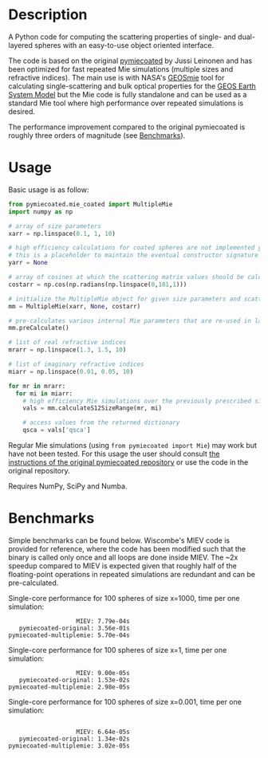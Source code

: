 # Description

A Python code for computing the scattering properties of single- and dual-layered spheres with an easy-to-use object oriented interface.

The code is based on the original [pymiecoated](https://github.com/jleinonen/pymiecoated/) by Jussi Leinonen and has been optimized for fast repeated Mie simulations (multiple sizes and refractive indices). The main use is with NASA's [GEOSmie](https://github.com/GEOS-ESM/GEOSmie/) tool for calculating single-scattering and bulk optical properties for the [GEOS Earth System Model](https://github.com/GEOS-ESM) but the Mie code is fully standalone and can be used as a standard Mie tool where high performance over repeated simulations is desired.

The performance improvement compared to the original pymiecoated is roughly three orders of magnitude (see [Benchmarks](#benchmarks)).

# Usage

Basic usage is as follow:
````python
from pymiecoated.mie_coated import MultipleMie
import numpy as np

# array of size parameters
xarr = np.linspace(0.1, 1, 10)

# high efficiency calculations for coated spheres are not implemented yet
# this is a placeholder to maintain the eventual constructor signature
yarr = None

# array of cosines at which the scattering matrix values should be calculated
costarr = np.cos(np.radians(np.linspace(0,181,1)))

# initialize the MultipleMie object for given size parameters and scattering angles
mm = MultipleMie(xarr, None, costarr)

# pre-calculates various internal Mie parameters that are re-used in later stages
mm.preCalculate()

# list of real refractive indices
mrarr = np.linspace(1.3, 1.5, 10)

# list of imaginary refractive indices
miarr = np.linspace(0.01, 0.05, 10)

for mr in mrarr:
  for mi in miarr:
    # high efficiency Mie simulations over the previously prescribed size and scattering angle ranges
    vals = mm.calculateS12SizeRange(mr, mi)

    # access values from the returned dictionary
    qsca = vals['qsca']
````

Regular Mie simulations (using `from pymiecoated import Mie`) may work but have not been tested. For this usage the user should consult [the instructions of the original pymiecoated repository](https://github.com/jleinonen/pymiecoated/wiki/Instructions) or use the code in the original repository.

Requires NumPy, SciPy and Numba.

# Benchmarks

Simple benchmarks can be found below. Wiscombe's MIEV code is provided for reference, where the code has been modified such that the binary is called only once and all loops are done inside MIEV. The ~2x speedup compared to MIEV is expected given that roughly half of the floating-point operations in repeated simulations are redundant and can be pre-calculated.

Single-core performance for 100 spheres of size x=1000, time per one simulation:
````
                   MIEV: 7.79e-04s
   pymiecoated-original: 3.56e-01s
pymiecoated-multiplemie: 5.70e-04s
````

Single-core performance for 100 spheres of size x=1, time per one simulation:
````
                   MIEV: 9.00e-05s
   pymiecoated-original: 1.53e-02s
pymiecoated-multiplemie: 2.98e-05s
````

Single-core performance for 100 spheres of size x=0.001, time per one simulation:
````

                   MIEV: 6.64e-05s
   pymiecoated-original: 1.34e-02s
pymiecoated-multiplemie: 3.02e-05s
````
